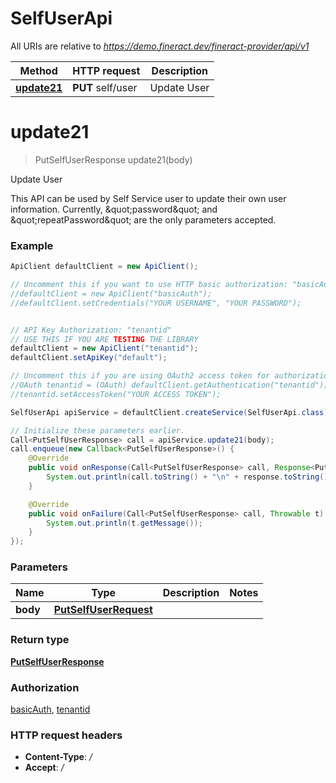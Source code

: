 # SelfUserApi

All URIs are relative to *https://demo.fineract.dev/fineract-provider/api/v1*

Method | HTTP request | Description
------------- | ------------- | -------------
[**update21**](SelfUserApi.md#update21) | **PUT** self/user | Update User

<a name="update21"></a>
# **update21**
> PutSelfUserResponse update21(body)

Update User

This API can be used by Self Service user to update their own user information. Currently, \&quot;password\&quot; and \&quot;repeatPassword\&quot; are the only parameters accepted.

### Example
```java
ApiClient defaultClient = new ApiClient();

// Uncomment this if you want to use HTTP basic authorization: "basicAuth"
//defaultClient = new ApiClient("basicAuth");
//defaultClient.setCredentials("YOUR USERNAME", "YOUR PASSWORD");


// API Key Authorization: "tenantid"
// USE THIS IF YOU ARE TESTING THE LIBRARY
defaultClient = new ApiClient("tenantid");
defaultClient.setApiKey("default");

// Uncomment this if you are using OAuth2 access token for authorization: "tenantid"
//OAuth tenantid = (OAuth) defaultClient.getAuthentication("tenantid");
//tenantid.setAccessToken("YOUR ACCESS TOKEN");

SelfUserApi apiService = defaultClient.createService(SelfUserApi.class);

// Initialize these parameters earlier.
Call<PutSelfUserResponse> call = apiService.update21(body);
call.enqueue(new Callback<PutSelfUserResponse>() {
    @Override
    public void onResponse(Call<PutSelfUserResponse> call, Response<PutSelfUserResponse> response) {
        System.out.println(call.toString() + "\n" + response.toString());
    }

    @Override
    public void onFailure(Call<PutSelfUserResponse> call, Throwable t) {
        System.out.println(t.getMessage());
    }
});

```

### Parameters

Name | Type | Description  | Notes
------------- | ------------- | ------------- | -------------
 **body** | [**PutSelfUserRequest**](PutSelfUserRequest.md)|  |

### Return type

[**PutSelfUserResponse**](PutSelfUserResponse.md)

### Authorization

[basicAuth](../README.md#basicAuth), [tenantid](../README.md#tenantid)

### HTTP request headers

 - **Content-Type**: */*
 - **Accept**: */*

